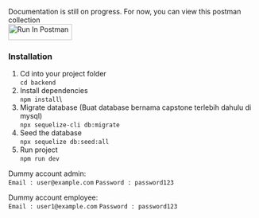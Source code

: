 Documentation is still on progress. For now, you can view this postman collection\
[<img src="https://run.pstmn.io/button.svg" alt="Run In Postman" style="width: 128px; height: 32px;">](https://app.getpostman.com/run-collection/27863176-030d402d-a92c-4648-a1ca-0f464821e839?action=collection%2Ffork&source=rip_markdown&collection-url=entityId%3D27863176-030d402d-a92c-4648-a1ca-0f464821e839%26entityType%3Dcollection%26workspaceId%3Da6d86821-bb87-4674-85dc-cdd0b2a1536e)

### Installation

1.  Cd into your project folder\
    `cd backend`
2.  Install dependencies\
    `npm install`\
3.  Migrate database (Buat database bernama capstone terlebih dahulu di mysql)\
    `npx sequelize-cli db:migrate `
4.  Seed the database\
    `npx sequelize db:seed:all  `
5.  Run project\
    `npm run dev`

Dummy account admin:\
`Email : user@example.com`
`Password : password123`

Dummy account employee:\
`Email : user1@example.com`
`Password : password123`
